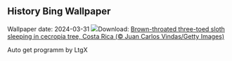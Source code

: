 ## History Bing Wallpaper
Wallpaper date: 2024-03-31
![](https://www.bing.com/th?id=OHR.SleepySloth_EN-GB5265806402_UHD.jpg&w=1000)Download: [Brown-throated three-toed sloth sleeping in cecropia tree, Costa Rica (© Juan Carlos Vindas/Getty Images)](https://www.bing.com/th?id=OHR.SleepySloth_EN-GB5265806402_UHD.jpg)

Auto get programm by LtgX
